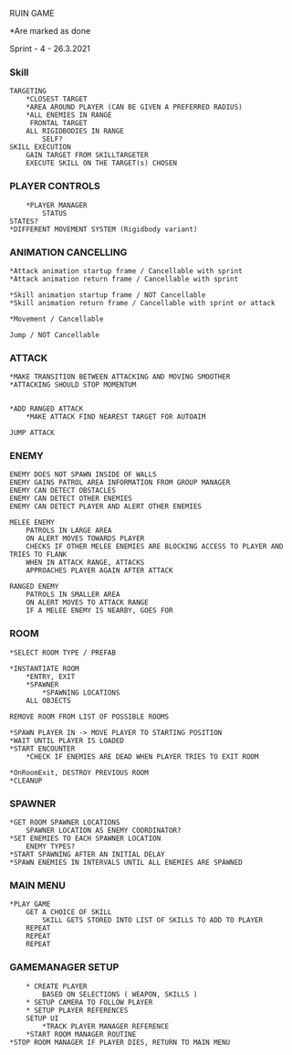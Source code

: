 RUIN GAME

*Are marked as done

Sprint - 4 - 26.3.2021


### Skill

	TARGETING
		*CLOSEST TARGET
		*AREA AROUND PLAYER (CAN BE GIVEN A PREFERRED RADIUS)
		*ALL ENEMIES IN RANGE
		 FRONTAL TARGET
		ALL RIGIDBODIES IN RANGE
			SELF?
	SKILL EXECUTION
		GAIN TARGET FROM SKILLTARGETER
		EXECUTE SKILL ON THE TARGET(s) CHOSEN

### PLAYER CONTROLS
		*PLAYER MANAGER
			STATUS
	STATES?
	*DIFFERENT MOVEMENT SYSTEM (Rigidbody variant)
	
### ANIMATION CANCELLING

	*Attack animation startup frame / Cancellable with sprint
	*Attack animation return frame / Cancellable with sprint

	*Skill animation startup frame / NOT Cancellable
	*Skill animation return frame / Cancellable with sprint or attack
	
	*Movement / Cancellable
	
	Jump / NOT Cancellable
	
	

### ATTACK

	*MAKE TRANSITION BETWEEN ATTACKING AND MOVING SMOOTHER
	*ATTACKING SHOULD STOP MOMENTUM
	
		
	*ADD RANGED ATTACK
		*MAKE ATTACK FIND NEAREST TARGET FOR AUTOAIM

	JUMP ATTACK
	
### ENEMY
	
	ENEMY DOES NOT SPAWN INSIDE OF WALLS
	ENEMY GAINS PATROL AREA INFORMATION FROM GROUP MANAGER
	ENEMY CAN DETECT OBSTACLES
	ENEMY CAN DETECT OTHER ENEMIES
	ENEMY CAN DETECT PLAYER AND ALERT OTHER ENEMIES

	MELEE ENEMY
		PATROLS IN LARGE AREA
		ON ALERT MOVES TOWARDS PLAYER
		CHECKS IF OTHER MELEE ENEMIES ARE BLOCKING ACCESS TO PLAYER AND TRIES TO FLANK
		WHEN IN ATTACK RANGE, ATTACKS
		APPROACHES PLAYER AGAIN AFTER ATTACK
	
	RANGED ENEMY
		PATROLS IN SMALLER AREA
		ON ALERT MOVES TO ATTACK RANGE
		IF A MELEE ENEMY IS NEARBY, GOES FOR 

### ROOM

	*SELECT ROOM TYPE / PREFAB
	
	*INSTANTIATE ROOM
		*ENTRY, EXIT
		*SPAWNER
			*SPAWNING LOCATIONS
		ALL OBJECTS
		
	REMOVE ROOM FROM LIST OF POSSIBLE ROOMS
	
	*SPAWN PLAYER IN -> MOVE PLAYER TO STARTING POSITION
	*WAIT UNTIL PLAYER IS LOADED
	*START ENCOUNTER
		*CHECK IF ENEMIES ARE DEAD WHEN PLAYER TRIES TO EXIT ROOM
		
	*OnRoomExit, DESTROY PREVIOUS ROOM
	*CLEANUP
		
		

### SPAWNER
	
	*GET ROOM SPAWNER LOCATIONS
		SPAWNER LOCATION AS ENEMY COORDINATOR?
	*SET ENEMIES TO EACH SPAWNER LOCATION
		ENEMY TYPES?
	*START SPAWNING AFTER AN INITIAL DELAY
	*SPAWN ENEMIES IN INTERVALS UNTIL ALL ENEMIES ARE SPAWNED
	

### MAIN MENU

	*PLAY GAME
		GET A CHOICE OF SKILL 
			SKILL GETS STORED INTO LIST OF SKILLS TO ADD TO PLAYER
		REPEAT
		REPEAT
		REPEAT
		
### GAMEMANAGER SETUP
	
		* CREATE PLAYER 
			BASED ON SELECTIONS ( WEAPON, SKILLS )
		* SETUP CAMERA TO FOLLOW PLAYER
		* SETUP PLAYER REFERENCES
		SETUP UI
			*TRACK PLAYER MANAGER REFERENCE
		*START ROOM MANAGER ROUTINE
	*STOP ROOM MANAGER IF PLAYER DIES, RETURN TO MAIN MENU
	
